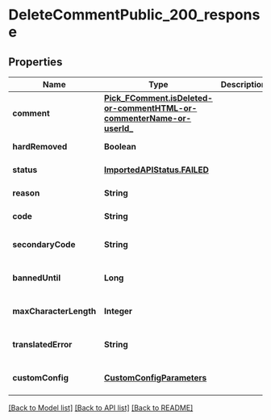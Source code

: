 # DeleteCommentPublic_200_response
## Properties

| Name | Type | Description | Notes |
|------------ | ------------- | ------------- | -------------|
| **comment** | [**Pick_FComment.isDeleted-or-commentHTML-or-commenterName-or-userId_**](Pick_FComment.isDeleted-or-commentHTML-or-commenterName-or-userId_.md) |  | [optional] [default to null] |
| **hardRemoved** | **Boolean** |  | [default to null] |
| **status** | [**ImportedAPIStatus.FAILED**](ImportedAPIStatus.FAILED.md) |  | [default to null] |
| **reason** | **String** |  | [default to null] |
| **code** | **String** |  | [default to null] |
| **secondaryCode** | **String** |  | [optional] [default to null] |
| **bannedUntil** | **Long** |  | [optional] [default to null] |
| **maxCharacterLength** | **Integer** |  | [optional] [default to null] |
| **translatedError** | **String** |  | [optional] [default to null] |
| **customConfig** | [**CustomConfigParameters**](CustomConfigParameters.md) |  | [optional] [default to null] |

[[Back to Model list]](../README.md#documentation-for-models) [[Back to API list]](../README.md#documentation-for-api-endpoints) [[Back to README]](../README.md)

